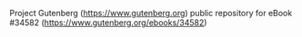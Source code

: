 Project Gutenberg (https://www.gutenberg.org) public repository for eBook #34582 (https://www.gutenberg.org/ebooks/34582)
